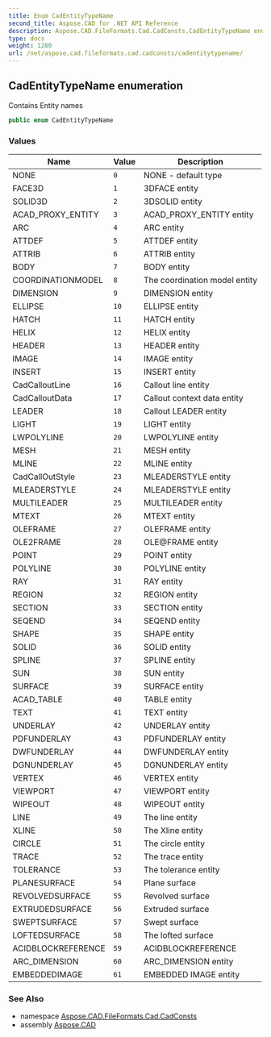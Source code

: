 ```yaml
---
title: Enum CadEntityTypeName
second_title: Aspose.CAD for .NET API Reference
description: Aspose.CAD.FileFormats.Cad.CadConsts.CadEntityTypeName enum. Contains Entity names
type: docs
weight: 1280
url: /net/aspose.cad.fileformats.cad.cadconsts/cadentitytypename/
---
```

## CadEntityTypeName enumeration

Contains Entity names

```csharp
public enum CadEntityTypeName
```

### Values

| Name | Value | Description |
| --- | --- | --- |
| NONE | `0` | NONE - default type |
| FACE3D | `1` | 3DFACE entity |
| SOLID3D | `2` | 3DSOLID entity |
| ACAD_PROXY_ENTITY | `3` | ACAD_PROXY_ENTITY entity |
| ARC | `4` | ARC entity |
| ATTDEF | `5` | ATTDEF entity |
| ATTRIB | `6` | ATTRIB entity |
| BODY | `7` | BODY entity |
| COORDINATIONMODEL | `8` | The coordination model entity |
| DIMENSION | `9` | DIMENSION entity |
| ELLIPSE | `10` | ELLIPSE entity |
| HATCH | `11` | HATCH entity |
| HELIX | `12` | HELIX entity |
| HEADER | `13` | HEADER entity |
| IMAGE | `14` | IMAGE entity |
| INSERT | `15` | INSERT entity |
| CadCalloutLine | `16` | Callout line entity |
| CadCalloutData | `17` | Callout context data entity |
| LEADER | `18` | Callout LEADER entity |
| LIGHT | `19` | LIGHT entity |
| LWPOLYLINE | `20` | LWPOLYLINE entity |
| MESH | `21` | MESH entity |
| MLINE | `22` | MLINE entity |
| CadCallOutStyle | `23` | MLEADERSTYLE entity |
| MLEADERSTYLE | `24` | MLEADERSTYLE entity |
| MULTILEADER | `25` | MULTILEADER entity |
| MTEXT | `26` | MTEXT entity |
| OLEFRAME | `27` | OLEFRAME entity |
| OLE2FRAME | `28` | OLE@FRAME entity |
| POINT | `29` | POINT entity |
| POLYLINE | `30` | POLYLINE entity |
| RAY | `31` | RAY entity |
| REGION | `32` | REGION entity |
| SECTION | `33` | SECTION entity |
| SEQEND | `34` | SEQEND entity |
| SHAPE | `35` | SHAPE entity |
| SOLID | `36` | SOLID entity |
| SPLINE | `37` | SPLINE entity |
| SUN | `38` | SUN entity |
| SURFACE | `39` | SURFACE entity |
| ACAD_TABLE | `40` | TABLE entity |
| TEXT | `41` | TEXT entity |
| UNDERLAY | `42` | UNDERLAY entity |
| PDFUNDERLAY | `43` | PDFUNDERLAY entity |
| DWFUNDERLAY | `44` | DWFUNDERLAY entity |
| DGNUNDERLAY | `45` | DGNUNDERLAY entity |
| VERTEX | `46` | VERTEX entity |
| VIEWPORT | `47` | VIEWPORT entity |
| WIPEOUT | `48` | WIPEOUT entity |
| LINE | `49` | The line entity |
| XLINE | `50` | The Xline entity |
| CIRCLE | `51` | The circle entity |
| TRACE | `52` | The trace entity |
| TOLERANCE | `53` | The tolerance entity |
| PLANESURFACE | `54` | Plane surface |
| REVOLVEDSURFACE | `55` | Revolved surface |
| EXTRUDEDSURFACE | `56` | Extruded surface |
| SWEPTSURFACE | `57` | Swept surface |
| LOFTEDSURFACE | `58` | The lofted surface |
| ACIDBLOCKREFERENCE | `59` | ACIDBLOCKREFERENCE |
| ARC_DIMENSION | `60` | ARC_DIMENSION entity |
| EMBEDDEDIMAGE | `61` | EMBEDDED IMAGE entity |

### See Also

* namespace [Aspose.CAD.FileFormats.Cad.CadConsts](../../aspose.cad.fileformats.cad.cadconsts/)
* assembly [Aspose.CAD](../../)


